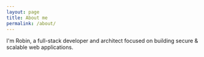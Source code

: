 ```yaml
---
layout: page
title: About me
permalink: /about/
---
```


I'm Robin, a full-stack developer and architect focused on building secure & scalable web applications.

